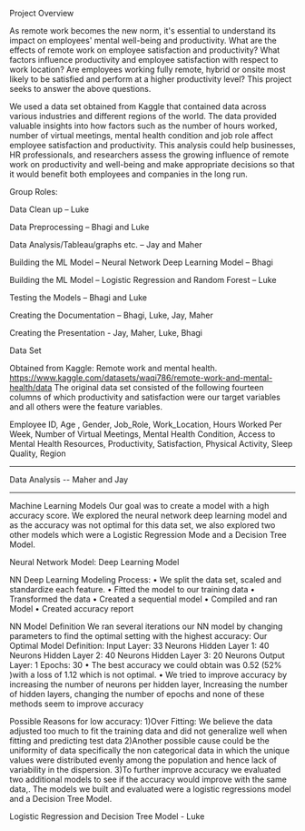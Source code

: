 
Project  Overview

As remote work becomes the new norm, it's essential to understand its impact on employees' mental well-being and productivity. What are the effects of remote work on employee satisfaction and productivity? What factors influence productivity and employee satisfaction with respect to work location? Are employees working fully remote, hybrid or onsite most likely to be satisfied and perform at a higher productivity level? This project seeks to answer the above  questions.  


We used a data set obtained from Kaggle that contained data across various industries and different regions of the world. The data provided valuable insights into how factors such as the number of hours worked, number of virtual meetings, mental health condition and job role affect employee satisfaction and productivity.
This analysis could help businesses, HR professionals, and researchers assess the growing influence of remote work on productivity and well-being and make appropriate decisions so that it would benefit both employees and companies in the long run.



Group Roles:

Data Clean up – Luke

Data Preprocessing – Bhagi and Luke

Data Analysis/Tableau/graphs etc. – Jay and Maher

Building the ML Model – Neural Network Deep Learning Model – Bhagi

Building the ML Model – Logistic Regression and Random Forest – Luke

Testing the Models – Bhagi and Luke

Creating the Documentation – Bhagi, Luke, Jay, Maher

Creating the Presentation - Jay, Maher,  Luke, Bhagi


Data Set 

Obtained from Kaggle:  Remote work and mental health.
https://www.kaggle.com/datasets/waqi786/remote-work-and-mental-health/data
The original data set consisted of  the following fourteen columns of which productivity and satisfaction were  our target variables and all others were the feature variables.

Employee ID, 
Age ,
Gender, 
Job_Role, 
Work_Location, 
Hours Worked Per Week, 
Number of Virtual Meetings, 
Mental Health Condition, 
Access to Mental Health Resources, 
Productivity, 
Satisfaction, 
Physical Activity, 
Sleep Quality,
Region

---------------------------------------------------------------------------------------------------------------------------------------------------------------------

Data Analysis  -- Maher and Jay

-----------------------------------------------------------------------------------------------------------------------------------------------------------------












Machine Learning Models
Our goal was to create a model with a high accuracy score. We explored the neural network deep learning model and as the accuracy was not optimal for this data set, we also explored two other models which were a Logistic Regression Mode and a Decision Tree Model.

Neural Network Model: Deep Learning Model

NN Deep Learning Modeling Process:
•	We split the data set, scaled and standardize each feature.
•	Fitted the model to our training data
•	Transformed the data
•	Created a sequential model
•	Compiled and ran Model
•	Created accuracy report

NN Model Definition
We ran several iterations our NN model by changing parameters to find the optimal setting with the highest accuracy:
Our Optimal Model Definition:
Input Layer: 33 Neurons
Hidden Layer 1: 40 Neurons
Hidden Layer 2: 40 Neurons
Hidden Layer 3: 20 Neurons
Output Layer: 1
Epochs: 30
•	The best accuracy we could obtain was 0.52 (52% )with a loss of 1.12 which is not optimal. 
•	We tried to improve accuracy by increasing the number of neurons per hidden layer, Increasing the number of hidden layers, changing the number of epochs and none of these methods seem to improve accuracy

Possible Reasons for low accuracy:
1)Over Fitting: We believe the data adjusted too much to fit the training data and did not generalize well when fitting and predicting test data
2)Another possible cause could be the uniformity of data specifically the non categorical data in which the unique values were distributed evenly among the population and hence lack of variability in the dispersion.
3)To further improve accuracy we evaluated two additional models to see if the accuracy would improve with the same data,. The models we built and evaluated were  a logistic regressions model and a Decision Tree Model.



Logistic Regression and Decision Tree Model - Luke

